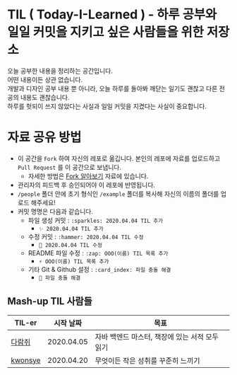 # TIL ( Today-I-Learned ) - 하루 공부와 일일 커밋을 지키고 싶은 사람들을 위한 저장소
오늘 공부한 내용을 정리하는 공간입니다.  
어떤 내용이든 상관 없습니다.  
개발과 디자인 공부 내용 뿐 아니라, 오늘 하루를 돌아봐 깨닫는 일기도 괜찮고 다른 전공의 내용도 괜찮습니다.  
하루를 헛되이 쓰지 않았다는 사실과 일일 커밋을 지켰다는 사실이 중요합니다.

# 자료 공유 방법
* 이 공간을 `Fork` 하여 자신의 레포로 옮깁니다. 본인의 레포에 자료를 업로드하고 `Pull Request` 를 이 공간으로 보냅니다.
  * 자세한 방법은 [Fork 알아보기](./public/from%20FORK%20to%20PR.md) 자료에 있습니다.
* 관리자의 피드백 후 승인되어야 이 레포에 반영됩니다.
* `/people` 폴더 안에 초기 형식인 `/example` 폴더를 복사해 자신의 이름의 폴더를 업로드 해주세요!
* 커밋 명명은 다음과 같습니다.
  * 파일 생성 커밋 : `:sparkles: 2020.04.04 TIL 추가`
    * `✨ 2020.04.04 TIL 추가`
  * 수정 커밋 : `:hammer: 2020.04.04 TIL 수정`
    * `🔨 2020.04.04 TIL 수정`
  * README 파일 수정 : `:zap: OOO(이름) TIL 목록 추가`
    * `⚡️ OOO(이름) TIL 목록 추가`
  * 기타 Git & Github 설정 : `:card_index: 파일 충돌 해결`
    * `📇 파일 충돌 해결`

## Mash-up TIL 사람들
|TIL-er|시작 날짜|목표|
|---|---|---|
|[다람쥐](./people/kor-Chipmunk)|2020.04.05|자바 백엔드 마스터, 책장에 있는 서적 모두 읽기|
|[kwonsye](./people/kwonsye)|2020.04.20|무엇이든 작은 성취를 꾸준히 느끼기|